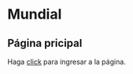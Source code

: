 # Mundial

## Página pricipal
Haga [click](https://dpaniagua5.github.io/Mundial/src/html/index.html) para ingresar a la página.
